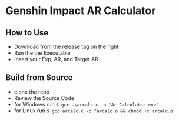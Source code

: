 # Genshin Impact AR Calculator

## How to Use
- Download from the release tag on the right
- Run the the Executable
- Insert your Exp, AR, and Target AR

## Build from Source
- clone the repo
- Review the Source Code
- for Windows run `$ gcc .\arcalc.c -o "Ar Calculator.exe"`
- for Linux run   `$ gcc arcalc.c -o "arcalc.o && chmod +x arcalc.o`
